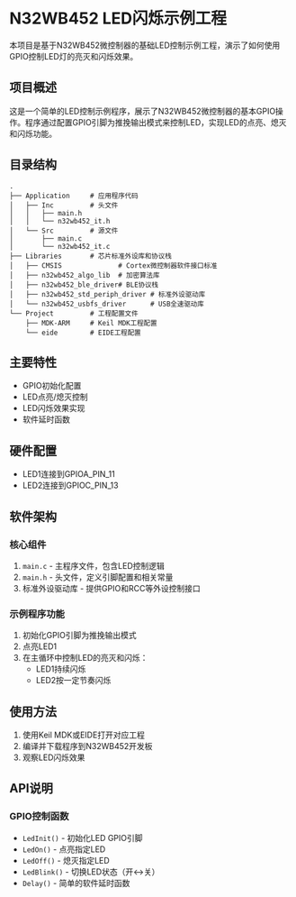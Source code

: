 # N32WB452 LED闪烁示例工程

本项目是基于N32WB452微控制器的基础LED控制示例工程，演示了如何使用GPIO控制LED灯的亮灭和闪烁效果。

## 项目概述

这是一个简单的LED控制示例程序，展示了N32WB452微控制器的基本GPIO操作。程序通过配置GPIO引脚为推挽输出模式来控制LED，实现LED的点亮、熄灭和闪烁功能。

## 目录结构

```
.
├── Application     # 应用程序代码
│   ├── Inc         # 头文件
│   │   ├── main.h
│   │   └── n32wb452_it.h
│   └── Src         # 源文件
│       ├── main.c
│       └── n32wb452_it.c
├── Libraries       # 芯片标准外设库和协议栈
│   ├── CMSIS              # Cortex微控制器软件接口标准
│   ├── n32wb452_algo_lib  # 加密算法库
│   ├── n32wb452_ble_driver# BLE协议栈
│   ├── n32wb452_std_periph_driver # 标准外设驱动库
│   └── n32wb452_usbfs_driver      # USB全速驱动库
└── Project         # 工程配置文件
    ├── MDK-ARM     # Keil MDK工程配置
    └── eide        # EIDE工程配置
```

## 主要特性

- GPIO初始化配置
- LED点亮/熄灭控制
- LED闪烁效果实现
- 软件延时函数

## 硬件配置

- LED1连接到GPIOA_PIN_11
- LED2连接到GPIOC_PIN_13

## 软件架构

### 核心组件
1. `main.c` - 主程序文件，包含LED控制逻辑
2. `main.h` - 头文件，定义引脚配置和相关常量
3. 标准外设驱动库 - 提供GPIO和RCC等外设控制接口

### 示例程序功能
1. 初始化GPIO引脚为推挽输出模式
2. 点亮LED1
3. 在主循环中控制LED的亮灭和闪烁：
   - LED1持续闪烁
   - LED2按一定节奏闪烁

## 使用方法

1. 使用Keil MDK或EIDE打开对应工程
2. 编译并下载程序到N32WB452开发板
3. 观察LED闪烁效果

## API说明

### GPIO控制函数
- `LedInit()` - 初始化LED GPIO引脚
- `LedOn()` - 点亮指定LED
- `LedOff()` - 熄灭指定LED
- `LedBlink()` - 切换LED状态（开<->关）
- `Delay()` - 简单的软件延时函数
